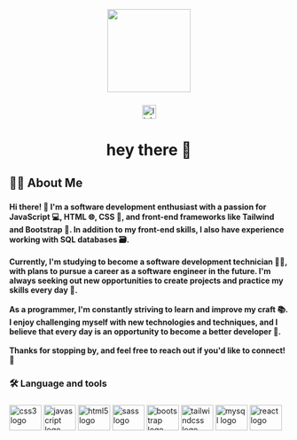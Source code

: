 <div align="center">
  <img height="150" src="https://camo.githubusercontent.com/62da68eb62b1e5f175f7d1f0191dd89a653d7908feb22d37d4a0ab07365d6791/68747470733a2f2f6d656469612e67697068792e636f6d2f6d656469612f4d3967624264396e6244724f5475314d71782f67697068792e676966"  />
</div>

###

<div align="center">
  <a href="https://www.linkedin.com/in/mateo-bodini/" target="_blank">
    <img src="https://img.shields.io/static/v1?message=LinkedIn&logo=linkedin&label=&color=0077B5&logoColor=white&labelColor=&style=for-the-badge" height="25" alt="linkedin logo"  />
  </a>
</div>

###

<h1 align="center">hey there 👋</h1>

###

<h2 align="left">👩‍💻  About Me</h2>

###

<h4 align="left">Hi there! 👋 I'm a software development enthusiast with a passion for JavaScript 💻, HTML 🌐, CSS 🎨, and front-end frameworks like Tailwind and Bootstrap 🚀. In addition to my front-end skills, I also have experience working with SQL databases 🗃️.<br><br>Currently, I'm studying to become a software development technician 👨‍💻, with plans to pursue a career as a software engineer in the future. I'm always seeking out new opportunities to create projects and practice my skills every day 🌟.<br><br>As a programmer, I'm constantly striving to learn and improve my craft 📚. I enjoy challenging myself with new technologies and techniques, and I believe that every day is an opportunity to become a better developer 💪.<br><br>Thanks for stopping by, and feel free to reach out if you'd like to connect! 🤝</h4>

###

<h3 align="left">🛠 Language and tools</h3>

###

<div align="left">
  <img src="https://cdn.jsdelivr.net/gh/devicons/devicon/icons/css3/css3-original.svg" height="46" width="58" alt="css3 logo"  />
  <img src="https://cdn.jsdelivr.net/gh/devicons/devicon/icons/javascript/javascript-original.svg" height="46" width="58" alt="javascript logo"  />
  <img src="https://cdn.jsdelivr.net/gh/devicons/devicon/icons/html5/html5-original.svg" height="46" width="58" alt="html5 logo"  />
  <img src="https://cdn.jsdelivr.net/gh/devicons/devicon/icons/sass/sass-original.svg" height="46" width="58" alt="sass logo"  />
  <img src="https://cdn.jsdelivr.net/gh/devicons/devicon/icons/bootstrap/bootstrap-original.svg" height="46" width="58" alt="bootstrap logo"  />
  <img src="https://cdn.jsdelivr.net/gh/devicons/devicon/icons/tailwindcss/tailwindcss-plain.svg" height="46" width="58" alt="tailwindcss logo"  />
  <img src="https://cdn.jsdelivr.net/gh/devicons/devicon/icons/mysql/mysql-original-wordmark.svg" height="46" width="58" alt="mysql logo"  />
  <img src="https://cdn.jsdelivr.net/gh/devicons/devicon/icons/react/react-original-wordmark.svgv" height="46" width="58" alt="react logo"  />
</div>

###
